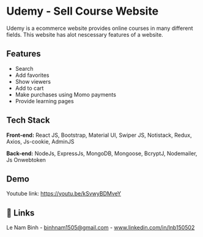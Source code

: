 ﻿
# Udemy - Sell Course Website

Udemy is a ecommerce website provides online courses in many different fields. This website has alot nescessary features of a website.


## Features

- Search
- Add favorites
- Show viewers
- Add to cart
- Make purchases using Momo payments
- Provide learning pages



## Tech Stack

**Front-end:** React JS, Bootstrap, Material UI, Swiper JS,  Notistack,  Redux,  Axios,  Js-cookie,  AdminJS

**Back-end:** NodeJs, ExpressJs, MongoDB, Mongoose, BcryptJ, Nodemailer, Js Onwebtoken


## Demo

Youtube link: https://youtu.be/kSvwyBDMveY


## 🔗 Links
Le Nam Binh - binhnam1505@gmail.com - www.linkedin.com/in/lnb150502

